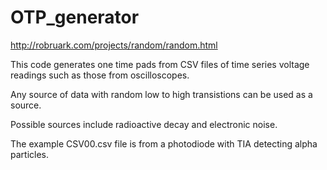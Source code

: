 # OTP_generator

http://robruark.com/projects/random/random.html

This code generates one time pads from CSV files of time series voltage readings such as those from oscilloscopes.

Any source of data with random low to high transistions can be used as a source. 

Possible sources include radioactive decay and electronic noise.

The example CSV00.csv file is from a photodiode with TIA detecting alpha particles.
